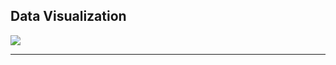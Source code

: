 ## Data Visualization

<img src="https://ethanweed.github.io/pythonbook/_images/snow_ghost_map2.png" />

---


